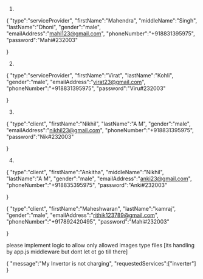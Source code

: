1.
{
    "type":"serviceProvider",
    "firstName":"Mahendra",
    "middleName":"Singh",
    "lastName":"Dhoni",
    "gender":"male",
    "emailAddress":"mahi123@gmail.com",
    "phoneNumber":"+918831395975",
    "password":"Mahi#232003"

}

2.
{
    "type":"serviceProvider",
    "firstName":"Virat",
    "lastName":"Kohli",
    "gender":"male",
    "emailAddress":"virat23@gmail.com",
    "phoneNumber":"+918831395975",
    "password":"Viru#232003"

}

3.
{
    "type":"client",
    "firstName":"Nikhil",
    "lastName":"A M",
    "gender":"male",
    "emailAddress":"nikhil23@gmail.com",
    "phoneNumber":"+918831395975",
    "password":"Nik#232003"

}

4.
{
    "type":"client",
    "firstName":"Ankitha",
    "middleName":"Nikhil",
    "lastName":"A M",
    "gender":"male",
    "emailAddress":"anki23@gmail.com",
    "phoneNumber":"+918835395975",
    "password":"Anki#232003"

}

{
    "type":"client",
    "firstName":"Maheshwaran",
    "lastName":"kamraj",
    "gender":"male",
    "emailAddress":"rithik123789@gmail.com",
    "phoneNumber":"+917892420495",
    "password":"Mahi#232003"

}


please implement logic to allow only allowed images type files [its handling by app.js middleware but dont let ot go till there]


{
    "message":"My Invertor is not charging",
    "requestedServices":["inverter"]
}